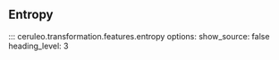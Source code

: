 ## Entropy 

::: ceruleo.transformation.features.entropy
    options:
      show_source: false
      heading_level: 3 
